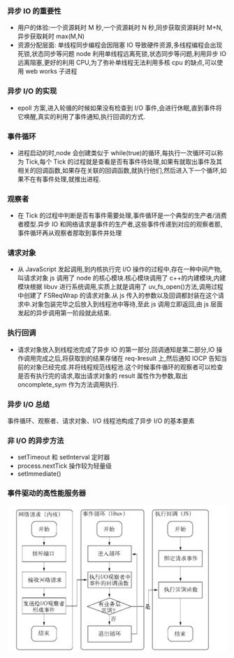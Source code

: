 ### 异步 IO 的重要性

- 用户的体验:一个资源耗时 M 秒,一个资源耗时 N 秒,同步获取资源耗时 M+N,异步获取耗时 max(M,N)
- 资源分配层面:
  单线程同步编程会因阻塞 IO 导致硬件资源,多线程编程会出现死锁,状态同步等问题
  node 利用单线程远离死锁,状态同步等问题,利用异步 IO 远离阻塞,更好的利用 CPU,为了弥补单线程无法利用多核 cpu 的缺点,可以使用 web works 子进程

### 异步 I/O 的实现

- epoll 方案,进入轮循的时候如果没有检查到 I/O 事件,会进行休眠,直到事件将它唤醒,真实的利用了事件通知,执行回调的方式.

### 事件循环

- 进程启动的时,node 会创建类似于 while(true)的循环,每执行一次循环可以称为 Tick,每个 Tick 的过程就是查看是否有事件待处理,如果有就取出事件及其相关的回调函数,如果存在关联的回调函数,就执行他们,然后进入下一个循环,如果不在有事件处理,就推出进程.

### 观察者

- 在 Tick 的过程中判断是否有事件需要处理,事件循环是一个典型的生产者/消费者模型.异步 IO 和网络请求是事件的生产者,这些事件传递到对应的观察者那,事件循环再从观察者那取到事件并处理

### 请求对象

- 从 JavaScript 发起调用,到内核执行完 I/O 操作的过程中,存在一种中间产物,叫请求对象
  js 调用了 node 的核心模块.核心模块调用了 c++的内建模块,内建模块根据 libuv 进行系统调用,实质上就是调用了 uv_fs_open()方法,调用过程中创建了 FSReqWrap 的请求对象.从 js 传入的参数以及回调都封装在这个请求中.对象包装完毕之后放入到线程池中等待,至此 js 调用立即返回,由 js 层面发起的异步调用第一阶段就此结束.

### 执行回调

- 请求对象放入到线程池完成了异步 IO 的第一部分,回调通知是第二部分,IO 操作调用完成之后,将获取到的结果存储在 req-》result 上,然后通知 IOCP 告知当前的对象已经完成.并将线程规范线程池.这个时候事件循环的观察者可以检查是否有执行完的请求,取出请求对象的 result 属性作为参数,取出 oncomplete_sym 作为方法调用执行.

### 异步 I/O 总结

事件循环、观察者、请求对象、I/O 线程池构成了异步 I/O 的基本要素

### 非 I/O 的异步方法

- setTimeout 和 setInterval 定时器
- process.nextTick 操作较为轻量级
- setImmediate()

### 事件驱动的高性能服务器

![1686127815799](image/异步IO/1686127815799.png)
